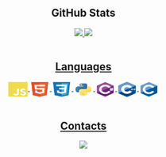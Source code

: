<div align="center">
  <h2>GitHub Stats</h2>
  <a href="https://github.com/BernardoReis28">
  <img height="180em" src="https://github-readme-stats.vercel.app/api?username=BernardoReis28&show_icons=true&theme=dracula&include_all_commits=true&count_private=true"/>
  <img height="180em" src="https://github-readme-stats.vercel.app/api/top-langs/?username=BernardoReis28&layout=compact&langs_count=16&theme=dracula"/>
</div>
<br />
    
<div align="center" style="display: inline_block">
  <h2>Languages</h2>
  <img align="center" alt="Bernardo-Js" height="30" width="40" src="https://raw.githubusercontent.com/devicons/devicon/master/icons/javascript/javascript-plain.svg">
  <img align="center" alt="Bernardo-HTML" height="30" width="40" src="https://raw.githubusercontent.com/devicons/devicon/master/icons/html5/html5-original.svg">
  <img align="center" alt="Bernardo-CSS" height="30" width="40" src="https://raw.githubusercontent.com/devicons/devicon/master/icons/css3/css3-original.svg">
  <img align="center" alt="Bernardo-Python" height="30" width="40" src="https://raw.githubusercontent.com/devicons/devicon/master/icons/python/python-original.svg">
  <img align="center" alt="Bernardo-Csharp" height="30" width="40" src="https://raw.githubusercontent.com/devicons/devicon/master/icons/csharp/csharp-original.svg">
  <img align="center" alt="Bernardo-Cplusplus" height="30" width="40" src="https://raw.githubusercontent.com/devicons/devicon/master/icons/cplusplus/cplusplus-original.svg">
  <img align="center" alt="Bernardo-C" height="30" width="40" src="https://raw.githubusercontent.com/devicons/devicon/master/icons/c/c-original.svg">
</div>
<br />
    
<div align="center">
  <h2>Contacts</h2>
  <a href="https://www.linkedin.com/in/bernardoreis28/" target=" blank"><img src="https://img.shields.io/badge/LinkedIn-0077B5?style=for-the-badge&logo=linkedin&logoColor=white" target=" blank"></a>
</div>

